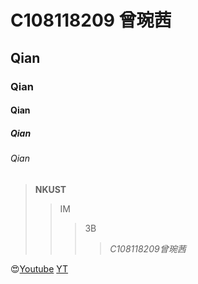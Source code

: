 # C108118209 曾琬茜
## Qian
### Qian
#### Qian
##### Qian
###### Qian 

> **NKUST**
>> IM
>>> 3B
>>>> *C108118209曾琬茜*

😍[Youtube](https://youtube.com.tw)
[YT](https://www.youtube.com/img/desktop/yt_1200.png "YT")
